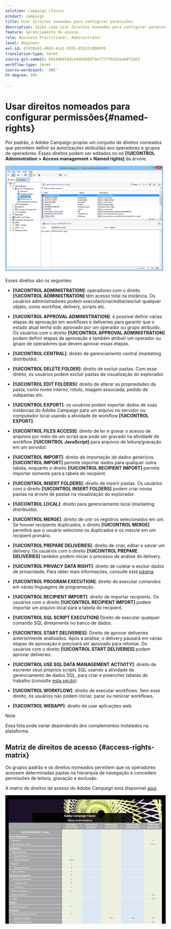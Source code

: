 ```yaml
---
solution: Campaign Classic
product: campaign
title: Usar direitos nomeados para configurar permissões
description: Saiba como usar direitos nomeados para configurar permissões
feature: Gerenciamento de acesso
role: Business Practitioner, Administrator
level: Beginner
exl-id: 07470a91-d8d2-4c41-9555-05522c8068f0
translation-type: tm+mt
source-git-commit: 6854d06f8dc445b56ddfde7777f02916a60f2b63
workflow-type: tm+mt
source-wordcount: '505'
ht-degree: 99%

---
```


# Usar direitos nomeados para configurar permissões{#named-rights}

Por padrão, o Adobe Campaign propõe um conjunto de direitos nomeados que permitem definir as autorizações atribuídas aos operadores e grupos de operadores. Esses direitos podem ser editados no nó **[!UICONTROL Administration > Access management > Named rights]** da árvore.

![](assets/s_ncs_admin_named_rights.png)

Esses direitos são os seguintes:

* **[!UICONTROL ADMINISTRATION]**: operadores com o direito **[!UICONTROL ADMINISTRATION]** têm acesso total na instância. Os usuários administradores podem executar/criar/editar/excluir qualquer objeto, como workflow, delivery, scripts etc.

* **[!UICONTROL APPROVAL ADMINISTRATION]**: é possível definir várias etapas de aprovação em workflows e deliveries para garantir que o estado atual tenha sido aprovado por um operador ou grupo atribuído. Os usuários com o direito **[!UICONTROL APPROVAL ADMINISTRATION]** podem definir etapas de aprovação e também atribuir um operador ou grupo de operadores que devem aprovar essas etapas.

* **[!UICONTROL CENTRAL]**: direito de gerenciamento central (marketing distribuído).

* **[!UICONTROL DELETE FOLDER]**: direito de excluir pastas. Com esse direito, os usuários podem excluir pastas da visualização do explorador.

* **[!UICONTROL EDIT FOLDERS]**: direito de alterar as propriedades da pasta, como nome interno, rótulo, imagem associada, pedido de subpastas etc.

* **[!UICONTROL EXPORT]**: os usuários podem exportar dados de suas instâncias do Adobe Campaign para um arquivo no servidor ou computador local usando a atividade de workflow **[!UICONTROL EXPORT]**.

* **[!UICONTROL FILES ACCESS]**: direito de ler e gravar o acesso de arquivos por meio de um script que pode ser gravado na atividade de workflow **[!UICONTROL JavaScript]** para arquivos de leitura/gravação em um servidor.

* **[!UICONTROL IMPORT]**: direito de importação de dados genéricos. **[!UICONTROL IMPORT]** permite importar dados para qualquer outra tabela, enquanto o direito **[!UICONTROL RECIPIENT IMPORT]** permite importar somente para a tabela do recipient.

* **[!UICONTROL INSERT FOLDERS]**: direito de inserir pastas. Os usuários com o direito **[!UICONTROL INSERT FOLDERS]** podem criar novas pastas na árvore de pastas na visualização do explorador.

* **[!UICONTROL LOCAL]**: direito para gerenciamento local (marketing distribuído).

* **[!UICONTROL MERGE]**: direito de unir os registros selecionados em um. Se houver recipients duplicados, o direito **[!UICONTROL MERGE]** permitirá que o usuário selecione os duplicados e os mescle em um recipient primário.

* **[!UICONTROL PREPARE DELIVERIES]**: direito de criar, editar e salvar um delivery. Os usuários com o direito **[!UICONTROL PREPARE DELIVERIES]** também podem iniciar o processo de análise do delivery.

* **[!UICONTROL PRIVACY DATA RIGHT]**: direito de coletar e excluir dados de privacidade. Para obter mais informações, consulte esta [página](https://helpx.adobe.com/campaign/kb/acc-privacy.html).

* **[!UICONTROL PROGRAM EXECUTION]**: direito de executar comandos em várias linguagens de programação.

* **[!UICONTROL RECIPIENT IMPORT]**: direito de importar recipients. Os usuários com o direito **[!UICONTROL RECIPIENT IMPORT]** podem importar um arquivo local para a tabela do recipient.

* **[!UICONTROL SQL SCRIPT EXECUTION]** Direito de executar qualquer comando SQL diretamente no banco de dados.

* **[!UICONTROL START DELIVERIES]**: Direito de aprovar deliveries anteriormente analisados. Após a análise, o delivery pausará em várias etapas de aprovação e precisará ser aprovado para retomar. Os usuários com o direito **[!UICONTROL START DELIVERIES]** podem aprovar deliveries.

* **[!UICONTROL USE SQL DATA MANAGEMENT ACTIVITY]**: direito de escrever seus próprios scripts SQL usando a atividade de gerenciamento de dados SQL, para criar e preencher tabelas de trabalho (consulte [esta seção](../../workflow/using/sql-data-management.md)).

* **[!UICONTROL WORKFLOW]**: direito de executar workflows. Sem esse direito, os usuários não podem iniciar, parar ou reiniciar workflows.

* **[!UICONTROL WEBAPP]**: direito de usar aplicações web.

>[!NOTE]
>
>Essa lista pode variar dependendo dos complementos instalados na plataforma.

## Matriz de direitos de acesso {#access-rights-matrix}

Os grupos padrão e os direitos nomeados permitem que os operadores acessem determinadas pastas na hierarquia de navegação e concedam permissões de leitura, gravação e exclusão.

A matriz de direitos de acesso do Adobe Campaign está disponível [aqui](/help/platform/using/assets/access-rights-matrix.pdf).

[![imagem](assets/do-not-localize/user_management.png)](https://experienceleague.adobe.com/docs/campaign-classic/assets/access-rights-matrix.pdf?lang=en)
